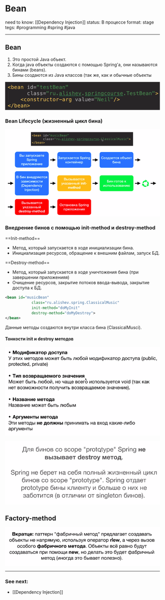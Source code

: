  # Bean

need to know: [[Dependency Injection]]
status: В процессе
format: stage
tegs: #programming #spring #java

---
## Bean

1. Это простой Java объект.
2. Когда java объекты создаются с помощью Spring'а, они называются бинами (beans).
3. Бины создаются из Java классов (так же, как и обычные объекты

![Bean%20ca7b701378db4e89810fa2fa29d93275/Untitled%201.png](Images/Programming/Spring%20Framework/Bean%20ca7b701378db4e89810fa2fa29d93275/Untitled%201.png)

### Bean Lifecycle (жизненный цикл бина)

![Bean%20ca7b701378db4e89810fa2fa29d93275/Untitled%202.png](Images/Programming/Spring%20Framework/Bean%20ca7b701378db4e89810fa2fa29d93275/Untitled%202.png)

### Внедрение бинов с помощью init-method и destroy-method

==Init-method==

- Метод, который запускается в ходе инициализации бина.
- Инициализация ресурсов, обращение к внешним файлам, запуск БД.

==Destroy-method==

- Метод, который запускается в ходе уничтожения бина (при завершении приложенияя)
- Очищение ресурсов, закрытие потоков ввода-вывода, закрытие доступа к БД.

```xml
<bean id="musicBean"
			class="ru.alishev.spring.ClassicalMusic"
			init-method="doMyInit"
			destroy-method="doMyDestroy">
</bean>
```

Данные методы создаются внутри класса бина (ClassicalMusci).

#### Тонкости init и destroy методов

![Bean%20ca7b701378db4e89810fa2fa29d93275/Untitled%203.png](Images/Programming/Spring%20Framework/Bean%20ca7b701378db4e89810fa2fa29d93275/Untitled%203.png)

![Bean%20ca7b701378db4e89810fa2fa29d93275/Untitled%204.png](Images/Programming/Spring%20Framework/Bean%20ca7b701378db4e89810fa2fa29d93275/Untitled%204.png)

## Factory-method

![Bean%20ca7b701378db4e89810fa2fa29d93275/Untitled%205.png](Images/Programming/Spring%20Framework/Bean%20ca7b701378db4e89810fa2fa29d93275/Untitled%205.png)

---
### See next:
- [[Dependency Injection]]